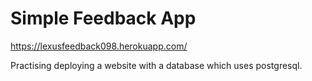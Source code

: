 # Simple Feedback App
https://lexusfeedback098.herokuapp.com/

Practising deploying a website with a database which uses postgresql.
